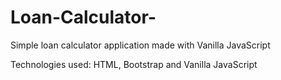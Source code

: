 # Loan-Calculator-
Simple loan calculator application made with Vanilla JavaScript

Technologies used:
HTML, Bootstrap and Vanilla JavaScript
